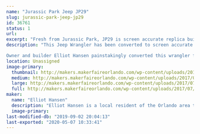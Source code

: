```yaml
---
name: "Jurassic Park Jeep JP29"
slug: jurassic-park-jeep-jp29
id: 36761
status: 1
url: 
excerpt: "Fresh from Jurassic Park, JP29 is screen accurate replica built by a local Jurassic Park fan and movie car aficionado. "
description: "This Jeep Wrangler has been converted to screen accurate Jurassic Park livery by and matches that of the JP29 seen in the original release of Jurassic Park. Some fans may notice in the latest Jurassic Park Movie that JP29 makes an appearance as well!

Owner and builder Elliot Hansen painstakingly converted this wrangler from stock configuration in the matter of months. With a refreshed interior, new top, correct wheels and even badging the jeep is ready to escort guests at Jurassic Park."
location: Unassigned
image-primary:
  thumbnail: http://makers.makerfaireorlando.com/wp-content/uploads/2017/07/IMG_1258-150x150.jpg
  medium: http://makers.makerfaireorlando.com/wp-content/uploads/2017/07/IMG_1258-300x225.jpg
  large: http://makers.makerfaireorlando.com/wp-content/uploads/2017/07/IMG_1258.jpg
  full: http://makers.makerfaireorlando.com/wp-content/uploads/2017/07/IMG_1258.jpg
maker:
  name: "Elliot Hansen"
  description: "Elliot Hansen is a local resident of the Orlando area that has turned his Delores DMC-12 into his all time favorite movie car, Doc Brown's Time Machine. It features many screen accurate details, from the ever popular Flux Capacitor even down to the smallest of details that only a fan of back to the future would notice. He has spent a few years collecting the parts needed for the conversion and spent a few months finally putting it all together in 2016. "
  image-primary: 
last-modified-db: "2019-09-02 20:04:13"
last-exported: "2020-05-07 10:33:41"
---
```

